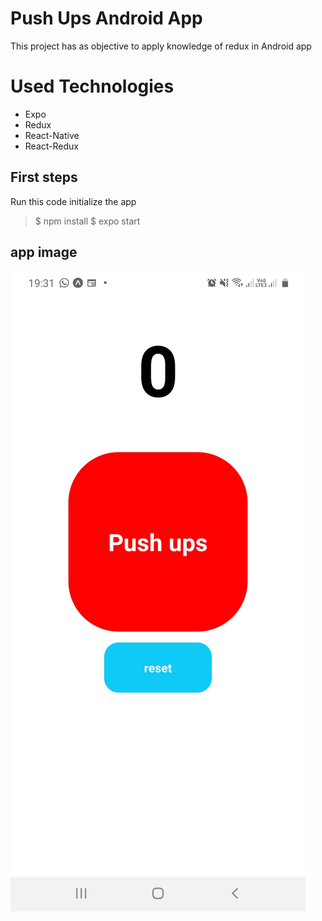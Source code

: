 # Push Ups Android App

This project has as objective to apply knowledge of redux in Android app


# Used Technologies

- Expo
- Redux
- React-Native
- React-Redux

## First steps

Run this code initialize the app

> $ npm install
> $ expo start


## app image

![title](./images/app_image.jpg)